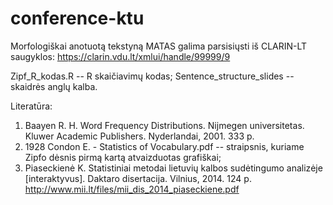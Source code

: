 # conference-ktu

Morfologiškai anotuotą tekstyną MATAS galima parsisiųsti iš CLARIN-LT saugyklos:
https://clarin.vdu.lt/xmlui/handle/99999/9

Zipf_R_kodas.R -- R skaičiavimų kodas;
Sentence_structure_slides -- skaidrės anglų kalba.

Literatūra:
1) Baayen R. H. Word Frequency Distributions. Nijmegen universitetas. Kluwer Academic
   Publishers. Nyderlandai, 2001. 333 p.
2) 1928 Condon E. - Statistics of Vocabulary.pdf -- straipsnis, kuriame Zipfo dėsnis pirmą kartą atvaizduotas grafiškai;
3) Piaseckienė K. Statistiniai metodai lietuvių kalbos sudėtingumo analizėje [interaktyvus]. 
   Daktaro disertacija. Vilnius, 2014. 124 p. http://www.mii.lt/files/mii_dis_2014_piaseckiene.pdf
